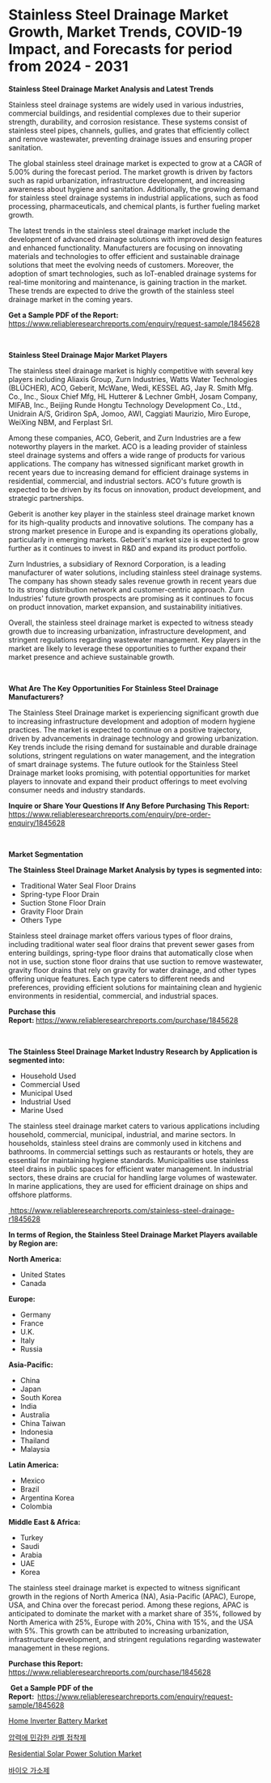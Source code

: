 <p><h1>Stainless Steel Drainage Market Growth, Market Trends, COVID-19 Impact, and Forecasts for period from 2024 - 2031</h1></p><p><strong>Stainless Steel Drainage Market Analysis and Latest Trends</strong></p>
<p><p>Stainless steel drainage systems are widely used in various industries, commercial buildings, and residential complexes due to their superior strength, durability, and corrosion resistance. These systems consist of stainless steel pipes, channels, gullies, and grates that efficiently collect and remove wastewater, preventing drainage issues and ensuring proper sanitation.</p><p>The global stainless steel drainage market is expected to grow at a CAGR of 5.00% during the forecast period. The market growth is driven by factors such as rapid urbanization, infrastructure development, and increasing awareness about hygiene and sanitation. Additionally, the growing demand for stainless steel drainage systems in industrial applications, such as food processing, pharmaceuticals, and chemical plants, is further fueling market growth.</p><p>The latest trends in the stainless steel drainage market include the development of advanced drainage solutions with improved design features and enhanced functionality. Manufacturers are focusing on innovating materials and technologies to offer efficient and sustainable drainage solutions that meet the evolving needs of customers. Moreover, the adoption of smart technologies, such as IoT-enabled drainage systems for real-time monitoring and maintenance, is gaining traction in the market. These trends are expected to drive the growth of the stainless steel drainage market in the coming years.</p></p>
<p><strong>Get a Sample PDF of the Report:&nbsp;</strong> <a href="https://www.reliableresearchreports.com/enquiry/request-sample/1845628">https://www.reliableresearchreports.com/enquiry/request-sample/1845628</a></p>
<p>&nbsp;</p>
<p><strong>Stainless Steel Drainage Major Market Players</strong></p>
<p><p>The stainless steel drainage market is highly competitive with several key players including Aliaxis Group, Zurn Industries, Watts Water Technologies (BLÜCHER), ACO, Geberit, McWane, Wedi, KESSEL AG, Jay R. Smith Mfg. Co., Inc., Sioux Chief Mfg, HL Hutterer & Lechner GmbH, Josam Company, MIFAB, Inc., Beijing Runde Hongtu Technology Development Co., Ltd., Unidrain A/S, Gridiron SpA, Jomoo, AWI, Caggiati Maurizio, Miro Europe, WeiXing NBM, and Ferplast Srl.</p><p>Among these companies, ACO, Geberit, and Zurn Industries are a few noteworthy players in the market. ACO is a leading provider of stainless steel drainage systems and offers a wide range of products for various applications. The company has witnessed significant market growth in recent years due to increasing demand for efficient drainage systems in residential, commercial, and industrial sectors. ACO's future growth is expected to be driven by its focus on innovation, product development, and strategic partnerships.</p><p>Geberit is another key player in the stainless steel drainage market known for its high-quality products and innovative solutions. The company has a strong market presence in Europe and is expanding its operations globally, particularly in emerging markets. Geberit's market size is expected to grow further as it continues to invest in R&D and expand its product portfolio.</p><p>Zurn Industries, a subsidiary of Rexnord Corporation, is a leading manufacturer of water solutions, including stainless steel drainage systems. The company has shown steady sales revenue growth in recent years due to its strong distribution network and customer-centric approach. Zurn Industries' future growth prospects are promising as it continues to focus on product innovation, market expansion, and sustainability initiatives.</p><p>Overall, the stainless steel drainage market is expected to witness steady growth due to increasing urbanization, infrastructure development, and stringent regulations regarding wastewater management. Key players in the market are likely to leverage these opportunities to further expand their market presence and achieve sustainable growth.</p></p>
<p>&nbsp;</p>
<p><strong>What Are The Key Opportunities For Stainless Steel Drainage Manufacturers?</strong></p>
<p><p>The Stainless Steel Drainage market is experiencing significant growth due to increasing infrastructure development and adoption of modern hygiene practices. The market is expected to continue on a positive trajectory, driven by advancements in drainage technology and growing urbanization. Key trends include the rising demand for sustainable and durable drainage solutions, stringent regulations on water management, and the integration of smart drainage systems. The future outlook for the Stainless Steel Drainage market looks promising, with potential opportunities for market players to innovate and expand their product offerings to meet evolving consumer needs and industry standards.</p></p>
<p><strong>Inquire or Share Your Questions If Any Before Purchasing This Report:</strong> <a href="https://www.reliableresearchreports.com/enquiry/pre-order-enquiry/1845628">https://www.reliableresearchreports.com/enquiry/pre-order-enquiry/1845628</a></p>
<p>&nbsp;</p>
<p><strong>Market Segmentation</strong></p>
<p><strong>The Stainless Steel Drainage Market Analysis by types is segmented into:</strong></p>
<p><ul><li>Traditional Water Seal Floor Drains</li><li>Spring-type Floor Drain</li><li>Suction Stone Floor Drain</li><li>Gravity Floor Drain</li><li>Others Type</li></ul></p>
<p><p>Stainless steel drainage market offers various types of floor drains, including traditional water seal floor drains that prevent sewer gases from entering buildings, spring-type floor drains that automatically close when not in use, suction stone floor drains that use suction to remove wastewater, gravity floor drains that rely on gravity for water drainage, and other types offering unique features. Each type caters to different needs and preferences, providing efficient solutions for maintaining clean and hygienic environments in residential, commercial, and industrial spaces.</p></p>
<p><strong>Purchase this Report:&nbsp;</strong><a href="https://www.reliableresearchreports.com/purchase/1845628">https://www.reliableresearchreports.com/purchase/1845628</a></p>
<p>&nbsp;</p>
<p><strong>The Stainless Steel Drainage Market Industry Research by Application is segmented into:</strong></p>
<p><ul><li>Household Used</li><li>Commercial Used</li><li>Municipal Used</li><li>Industrial Used</li><li>Marine Used</li></ul></p>
<p><p>The stainless steel drainage market caters to various applications including household, commercial, municipal, industrial, and marine sectors. In households, stainless steel drains are commonly used in kitchens and bathrooms. In commercial settings such as restaurants or hotels, they are essential for maintaining hygiene standards. Municipalities use stainless steel drains in public spaces for efficient water management. In industrial sectors, these drains are crucial for handling large volumes of wastewater. In marine applications, they are used for efficient drainage on ships and offshore platforms.</p></p>
<p><a href="https://www.reliableresearchreports.com/stainless-steel-drainage-r1845628">&nbsp;https://www.reliableresearchreports.com/stainless-steel-drainage-r1845628</a></p>
<p><strong>In terms of Region, the Stainless Steel Drainage Market Players available by Region are:</strong></p>
<p>
    <p> <strong> North America: </strong>
        <ul>
            <li>United States</li>
            <li>Canada</li>
        </ul>
        </p> 
    <p> <strong> Europe: </strong>
        <ul>
            <li>Germany</li>
            <li>France</li>
            <li>U.K.</li>
            <li>Italy</li>
            <li>Russia</li>
        </ul>
        </p> 
    <p> <strong> Asia-Pacific: </strong>
        <ul>
            <li>China</li>
            <li>Japan</li>
            <li>South Korea</li>
            <li>India</li>
            <li>Australia</li>
            <li>China Taiwan</li>
            <li>Indonesia</li>
            <li>Thailand</li>
            <li>Malaysia</li>
        </ul>
        </p> 
    <p> <strong> Latin America: </strong>
        <ul>
            <li>Mexico</li>
            <li>Brazil</li>
            <li>Argentina Korea</li>
            <li>Colombia</li>
        </ul>
        </p> 
    <p> <strong> Middle East & Africa: </strong>
        <ul>
            <li>Turkey</li>
            <li>Saudi</li>
            <li>Arabia</li>
            <li>UAE</li>
            <li>Korea</li>
        </ul>
    </p>
    </p>
<p><p>The stainless steel drainage market is expected to witness significant growth in the regions of North America (NA), Asia-Pacific (APAC), Europe, USA, and China over the forecast period. Among these regions, APAC is anticipated to dominate the market with a market share of 35%, followed by North America with 25%, Europe with 20%, China with 15%, and the USA with 5%. This growth can be attributed to increasing urbanization, infrastructure development, and stringent regulations regarding wastewater management in these regions.</p></p>
<p><strong>Purchase this Report: </strong><a href="https://www.reliableresearchreports.com/purchase/1845628">https://www.reliableresearchreports.com/purchase/1845628</a></p>
<p>&nbsp;<strong>Get a Sample PDF of the Report:&nbsp;&nbsp;</strong><a href="https://www.reliableresearchreports.com/enquiry/request-sample/1845628">https://www.reliableresearchreports.com/enquiry/request-sample/1845628</a></p>
<p><strong></strong></p>
<p><p><a href="https://github.com/gdfhhhj/Market-Research-Report-List-5/blob/main/home-inverter-battery-market.md">Home Inverter Battery Market</a></p><p><a href="https://github.com/njolsky1/Market-Research-Report-List-1/blob/main/7959334162157.md">압력에 민감한 라벨 접착제</a></p><p><a href="https://github.com/RichRobinson5/Market-Research-Report-List-5/blob/main/residential-solar-power-solution-market.md">Residential Solar Power Solution Market</a></p><p><a href="https://github.com/tasfiyaj85/Market-Research-Report-List-1/blob/main/8401114162158.md">바이오 가소제</a></p></p>